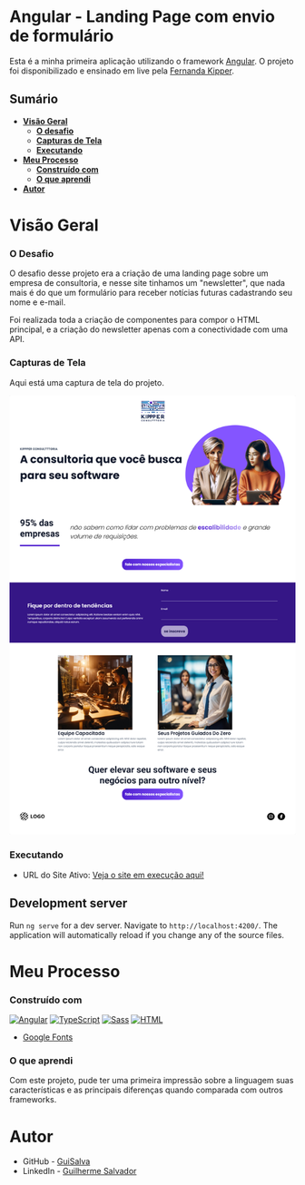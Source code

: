 # Angular - Landing Page com envio de formulário

Esta é a minha primeira aplicação utilizando o framework [Angular](https://github.com/angular/angular-cli).
O projeto foi disponibilizado e ensinado em live pela [Fernanda Kipper](https://github.com/Fernanda-Kipper).

## Sumário

- [**Visão Geral**](#visão-geral)
  - [**O desafio**](#o-desafio)
  - [**Capturas de Tela**](#capturas-de-tela)
  - [**Executando**](#executando)
- [**Meu Processo**](#meu-processo)
  - [**Construído com**](#construído-com)
  - [**O que aprendi**](#o-que-aprendi)
- [**Autor**](#autor)

# Visão Geral

### O Desafio

O desafio desse projeto era a criação de uma landing page sobre um empresa de consultoria, e nesse site tinhamos um "newsletter", que nada mais é do que um formulário para receber notícias futuras cadastrando seu nome e e-mail.

Foi realizada toda a criação de componentes para compor o HTML principal, e a criação do newsletter apenas com a conectividade com uma API.

### Capturas de Tela

Aqui está uma captura de tela do projeto.

![](/src/assets/screenshots/screenshot-landing-page.png)


### Executando
- URL do Site Ativo: [Veja o site em execução aqui!](https://guisalva.github.io/Quest-Html-Css-Js-Intermediario/)

## Development server

Run `ng serve` for a dev server. Navigate to `http://localhost:4200/`. The application will automatically reload if you change any of the source files.

# Meu Processo

### Construído com

[![Angular](https://skillicons.dev/icons?i=angular)](https://github.com/angular/angular-cli) 
[![TypeScript](https://skillicons.dev/icons?i=typescript)](https://www.typescriptlang.org/)
[![Sass](https://skillicons.dev/icons?i=scss)](https://sass-lang.com/)
[![HTML](https://skillicons.dev/icons?i=html)](/)

- [Google Fonts](https://fonts.google.com/)

### O que aprendi

Com este projeto, pude ter uma primeira impressão sobre a linguagem suas características e as principais diferenças quando comparada com outros frameworks.

# Autor

- GitHub - [GuiSalva](https://github.com/guisalva)
- LinkedIn - [Guilherme Salvador](https://www.linkedin.com/in/guisalva)